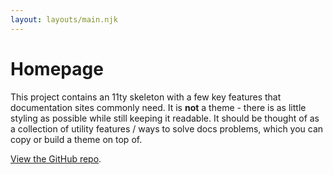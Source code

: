 ```yaml
---
layout: layouts/main.njk
---
```

# Homepage

This project contains an 11ty skeleton with a few key features that documentation sites commonly need. It is **not** a theme - there is as little styling as possible while still keeping it readable. It should be thought of as a collection of utility features / ways to solve docs problems, which you can copy or build a theme on top of.

[View the GitHub repo](https://github.com/StarfallProjects/11tyDocsSkeleton).





